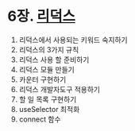 # 6장. [리덕스](https://react.vlpt.us/redux/)

1. 리덕스에서 사용되는 키워드 숙지하기
2. 리덕스의 3가지 규칙
3. 리덕스 사용 할 준비하기
4. 리덕스 모듈 만들기
5. 카운터 구현하기
6. 리덕스 개발자도구 적용하기
7. 할 일 목록 구현하기
8. useSelector 최적화
9. connect 함수
